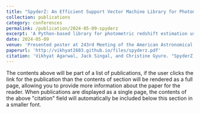 ```yaml
---
title: "SpyderZ: An Efficient Support Vector Machine Library for Photometric Redshift Estimation and Redshift Probability Information"
collection: publications
category: conferences
permalink: /publication/2024-05-09-spyderz
excerpt: 'A Python-based library for photometric redshift estimation using support vector machines (implemented with scikit-learn).'
date: 2024-05-09
venue: 'Presented poster at 243rd Meeting of the American Astronomical Society'
paperurl: 'http://vikhyat2603.github.io/files/spyderz.pdf'
citation: 'Vikhyat Agarwal, Jack Singal, and Christine Gyure. "SpyderZ: an efficient support vector machine library for photometric redshift estimation and redshift probability information." <i>Research Notes of the AAS</i> 8.5 (2024): 126.'
---
```


The contents above will be part of a list of publications, if the user clicks the link for the publication than the contents of section will be rendered as a full page, allowing you to provide more information about the paper for the reader. When publications are displayed as a single page, the contents of the above "citation" field will automatically be included below this section in a smaller font.
